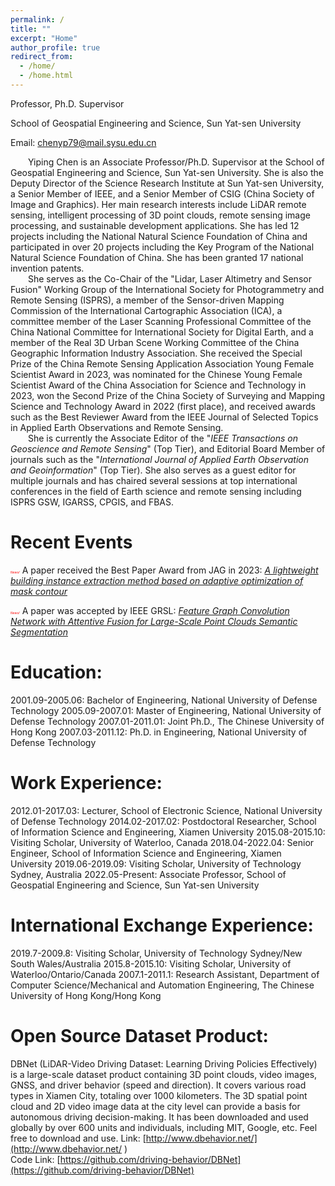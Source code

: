 ```yaml
---
permalink: /
title: ""
excerpt: "Home"
author_profile: true
redirect_from: 
  - /home/
  - /home.html
---
```

Professor, Ph.D. Supervisor

School of Geospatial Engineering and Science, Sun Yat-sen University

Email: chenyp79@mail.sysu.edu.cn

&emsp;&emsp;Yiping Chen is an Associate Professor/Ph.D. Supervisor at the School of Geospatial Engineering and Science, Sun Yat-sen University. She is also the Deputy Director of the Science Research Institute at Sun Yat-sen University, a Senior Member of IEEE, and a Senior Member of CSIG (China Society of Image and Graphics). Her main research interests include LiDAR remote sensing, intelligent processing of 3D point clouds, remote sensing image processing, and sustainable development applications. She has led 12 projects including the National Natural Science Foundation of China and participated in over 20 projects including the Key Program of the National Natural Science Foundation of China. She has been granted 17 national invention patents.
<br>&emsp;&emsp;She serves as the Co-Chair of the "Lidar, Laser Altimetry and Sensor Fusion" Working Group of the International Society for Photogrammetry and Remote Sensing (ISPRS), a member of the Sensor-driven Mapping Commission of the International Cartographic Association (ICA), a committee member of the Laser Scanning Professional Committee of the China National Committee for International Society for Digital Earth, and a member of the Real 3D Urban Scene Working Committee of the China Geographic Information Industry Association. She received the Special Prize of the China Remote Sensing Application Association Young Female Scientist Award in 2023, was nominated for the Chinese Young Female Scientist Award of the China Association for Science and Technology in 2023, won the Second Prize of the China Society of Surveying and Mapping Science and Technology Award in 2022 (first place), and received awards such as the Best Reviewer Award from the IEEE Journal of Selected Topics in Applied Earth Observations and Remote Sensing.
<br>&emsp;&emsp;She is currently the Associate Editor of the "_IEEE Transactions on Geoscience and Remote Sensing_" (Top Tier), and Editorial Board Member of journals such as the "_International Journal of Applied Earth Observation and Geoinformation_" (Top Tier). She also serves as a guest editor for multiple journals and has chaired several sessions at top international conferences in the field of Earth science and remote sensing including ISPRS GSW, IGARSS, CPGIS, and FBAS.

Recent Events
======
<span style="color: red;font-size: 5;font-style: italic;">News!</span>  A paper received the Best Paper Award from JAG in 2023: [_A lightweight building instance extraction method based on adaptive optimization of mask contour_](https://doi.org/10.1016/j.jag.2023.103420)

<span style="color: red;font-size: 5;font-style: italic;">News!</span>  A paper was accepted by IEEE GRSL: [_Feature Graph Convolution Network with Attentive Fusion for Large-Scale Point Clouds Semantic Segmentation_](https://ieeexplore.ieee.org/abstract/document/10217158)

Education:
======
2001.09-2005.06: Bachelor of Engineering, National University of Defense Technology
2005.09-2007.01: Master of Engineering, National University of Defense Technology
2007.01-2011.01: Joint Ph.D., The Chinese University of Hong Kong
2007.03-2011.12: Ph.D. in Engineering, National University of Defense Technology

Work Experience:
======
2012.01-2017.03: Lecturer, School of Electronic Science, National University of Defense Technology
2014.02-2017.02: Postdoctoral Researcher, School of Information Science and Engineering, Xiamen University
2015.08-2015.10: Visiting Scholar, University of Waterloo, Canada
2018.04-2022.04: Senior Engineer, School of Information Science and Engineering, Xiamen University
2019.06-2019.09: Visiting Scholar, University of Technology Sydney, Australia
2022.05-Present: Associate Professor, School of Geospatial Engineering and Science, Sun Yat-sen University

International Exchange Experience:
======
2019.7-2009.8: Visiting Scholar, University of Technology Sydney/New South Wales/Australia
2015.8-2015.10: Visiting Scholar, University of Waterloo/Ontario/Canada
2007.1-2011.1: Research Assistant, Department of Computer Science/Mechanical and Automation Engineering, The Chinese University of Hong Kong/Hong Kong

Open Source Dataset Product:
======
DBNet (LiDAR-Video Driving Dataset: Learning Driving Policies Effectively) is a large-scale dataset product containing 3D point clouds, video images, GNSS, and driver behavior (speed and direction). It covers various road types in Xiamen City, totaling over 1000 kilometers. The 3D spatial point cloud and 2D video image data at the city level can provide a basis for autonomous driving decision-making. It has been downloaded and used globally by over 600 units and individuals, including MIT, Google, etc. Feel free to download and use.
Link: [http://www.dbehavior.net/](http://www.dbehavior.net/ )  
Code Link: [https://github.com/driving-behavior/DBNet](https://github.com/driving-behavior/DBNet)

